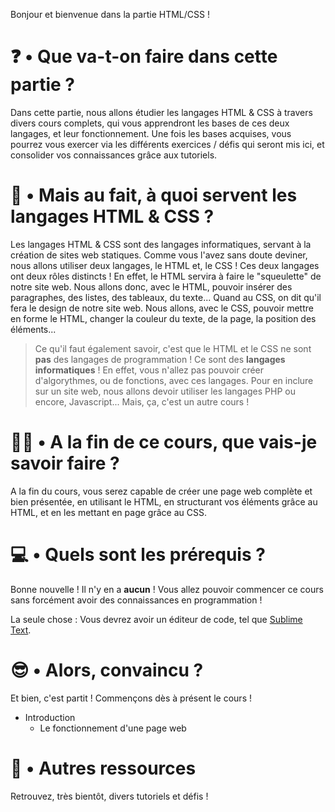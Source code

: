 Bonjour et bienvenue dans la partie HTML/CSS !

# ❓ • Que va-t-on faire dans cette partie ?
Dans cette partie, nous allons étudier les langages HTML & CSS à travers divers cours complets, qui vous apprendront les bases de ces deux langages, et leur fonctionnement. Une fois les bases acquises, vous pourrez vous exercer via les différents exercices / défis qui seront mis ici, et consolider vos connaissances grâce aux tutoriels.

# 🤔 • Mais au fait, à quoi servent les langages HTML & CSS ?
Les langages HTML & CSS sont des langages informatiques, servant à la création de sites web statiques. Comme vous l'avez sans doute deviner, nous allons utiliser deux langages, le HTML et, le CSS ! Ces deux langages ont deux rôles distincts ! En effet, le HTML servira à faire le "squeulette" de notre site web. Nous allons donc, avec le HTML, pouvoir insérer des paragraphes, des listes, des tableaux, du texte... Quand au CSS, on dit qu'il fera le design de notre site web. Nous allons, avec le CSS, pouvoir mettre en forme le HTML, changer la couleur du texte, de la page, la position des éléments...

> Ce qu'il faut également savoir, c'est que le HTML et le CSS ne sont **pas** des langages de programmation ! Ce sont des **langages informatiques** ! En effet, vous n'allez pas pouvoir créer d'algorythmes, ou de fonctions, avec ces langages. Pour en inclure sur un site web, nous allons devoir utiliser les langages PHP ou encore, Javascript... Mais, ça, c'est un autre cours !

# 👨‍🎓 • A la fin de ce cours, que vais-je savoir faire ?
A la fin du cours, vous serez capable de créer une page web complète et bien présentée, en utilisant le HTML, en structurant vos éléments grâce au HTML, et en les mettant en page grâce au CSS.

# 💻 • Quels sont les prérequis ?
Bonne nouvelle ! Il n'y en a **aucun** ! Vous allez pouvoir commencer ce cours sans forcément avoir des connaissances en programmation !

La seule chose : Vous devrez avoir un éditeur de code, tel que [Sublime Text](https://www.sublimetext.com/).

# 😎 • Alors, convaincu ?
Et bien, c'est partit ! Commençons dès à présent le cours !

- Introduction
  - Le fonctionnement d'une page web

# 📰 • Autres ressources
Retrouvez, très bientôt, divers tutoriels et défis !
